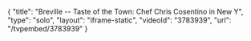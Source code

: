 {
    "title": "Breville -- Taste of the Town: Chef Chris Cosentino in New Y",
    "type": "solo",
    "layout": "iframe-static",
    "videoId": "3783939",
    "url": "\/tvpembed\/3783939"
}